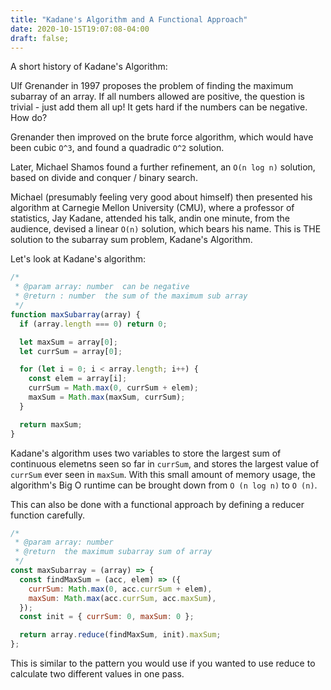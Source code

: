 ```yaml
---
title: "Kadane's Algorithm and A Functional Approach"
date: 2020-10-15T19:07:08-04:00
draft: false;
---
```


A short history of Kadane's Algorithm:

Ulf Grenander in 1997 proposes the problem of finding the maximum subarray of an array. If all numbers allowed are positive, the question is trivial - just add them all up! It gets hard if the numbers can be negative. How do?

Grenander then improved on the brute force algorithm, which would have been cubic `O^3`, and found a quadradic `O^2` solution.

Later, Michael Shamos found a further refinement, an `O(n log n)` solution, based on divide and conquer / binary search.

Michael (presumably feeling very good about himself) then presented his algorithm at Carnegie Mellon University (CMU), where a professor of statistics, Jay Kadane, attended his talk, andin one minute, from the audience, devised a linear `O(n)` solution, which bears his name. This is THE solution to the subarray sum problem, Kadane's Algorithm.

Let's look at Kadane's algorithm:

```javascript
/*
 * @param array: number  can be negative
 * @return : number  the sum of the maximum sub array
 */
function maxSubarray(array) {
  if (array.length === 0) return 0;

  let maxSum = array[0];
  let currSum = array[0];

  for (let i = 0; i < array.length; i++) {
    const elem = array[i];
    currSum = Math.max(0, currSum + elem);
    maxSum = Math.max(maxSum, currSum);
  }

  return maxSum;
}
```

Kadane's algorithm uses two variables to store the largest sum of continuous elemetns seen so far in `currSum`, and stores the largest value of `currSum` ever seen in `maxSum`. With this small amount of memory usage, the algorithm's Big O runtime can be brought down from `O (n log n)` to `O (n)`.

This can also be done with a functional approach by defining a reducer function carefully.

```javascript
/*
 * @param array: number
 * @return  the maximum subarray sum of array
 */
const maxSubarray = (array) => {
  const findMaxSum = (acc, elem) => ({
    currSum: Math.max(0, acc.currSum + elem),
    maxSum: Math.max(acc.currSum, acc.maxSum),
  });
  const init = { currSum: 0, maxSum: 0 };

  return array.reduce(findMaxSum, init).maxSum;
};
```

This is similar to the pattern you would use if you wanted to use reduce to calculate two different values in one pass.
